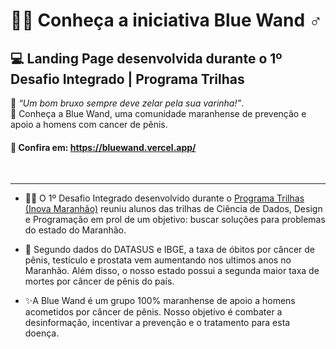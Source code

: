 # 🧙‍♂️ Conheça a iniciativa Blue Wand ♂
## 💻 Landing Page desenvolvida durante o 1º Desafio Integrado | Programa Trilhas

💭 <em>“Um bom bruxo sempre deve zelar pela sua varinha!”</em>. <br>
💙 Conheça a Blue Wand, uma comunidade maranhense de prevenção e apoio a homens com cancer de pênis.

#### 🔗 Confira em: https://bluewand.vercel.app/
<br>

<!-- <a href="https://porelas.vercel.app/"><img alt="GIF da landing page do Projeto Por Elas" src="https://media4.giphy.com/media/JuJbvFOZ54ANDqXqpq/giphy.gif?cid=790b76117c1e343a367649a641ccc98b247ae7911ab315d1&rid=giphy.gif&ct=g"></a> -->

___

- 🐱‍💻 O 1º Desafio Integrado desenvolvido durante o <a href="https://www.inova.ma.gov.br/trilhas" target="_blank">Programa Trilhas (Inova Maranhão)</a> reuniu alunos das trilhas de Ciência de Dados, Design e Programação em prol de um objetivo: buscar soluções para problemas do estado do Maranhão.

- 🧔 Segundo dados do DATASUS e IBGE, a taxa de óbitos por câncer de pênis, testículo e prostata vem aumentando nos ultimos anos no Maranhão. Além disso, o nosso estado possui a segunda maior taxa de mortes por câncer de pênis do país.

- ✨A Blue Wand é um grupo 100% maranhense de apoio a homens acometidos por câncer de pênis. Nosso objetivo é combater a desinformação, incentivar a prevenção e o tratamento para esta doença.
